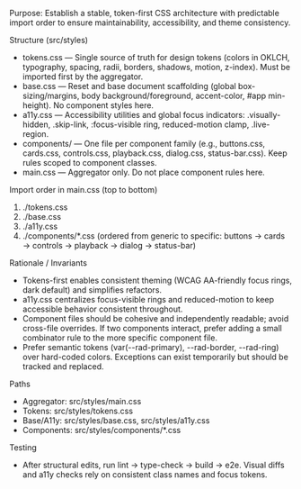 Purpose: Establish a stable, token-first CSS architecture with predictable import order to ensure maintainability, accessibility, and theme consistency.

Structure (src/styles)

- tokens.css — Single source of truth for design tokens (colors in OKLCH, typography, spacing, radii, borders, shadows, motion, z-index). Must be imported first by the aggregator.
- base.css — Reset and base document scaffolding (global box-sizing/margins, body background/foreground, accent-color, #app min-height). No component styles here.
- a11y.css — Accessibility utilities and global focus indicators: .visually-hidden, .skip-link, :focus-visible ring, reduced-motion clamp, .live-region.
- components/ — One file per component family (e.g., buttons.css, cards.css, controls.css, playback.css, dialog.css, status-bar.css). Keep rules scoped to component classes.
- main.css — Aggregator only. Do not place component rules here.

Import order in main.css (top to bottom)

1. ./tokens.css
2. ./base.css
3. ./a11y.css
4. ./components/\*.css (ordered from generic to specific: buttons → cards → controls → playback → dialog → status-bar)

Rationale / Invariants

- Tokens-first enables consistent theming (WCAG AA-friendly focus rings, dark default) and simplifies refactors.
- a11y.css centralizes focus-visible rings and reduced-motion to keep accessible behavior consistent throughout.
- Component files should be cohesive and independently readable; avoid cross-file overrides. If two components interact, prefer adding a small combinator rule to the more specific component file.
- Prefer semantic tokens (var(--rad-primary), --rad-border, --rad-ring) over hard-coded colors. Exceptions can exist temporarily but should be tracked and replaced.

Paths

- Aggregator: src/styles/main.css
- Tokens: src/styles/tokens.css
- Base/A11y: src/styles/base.css, src/styles/a11y.css
- Components: src/styles/components/\*.css

Testing

- After structural edits, run lint → type-check → build → e2e. Visual diffs and a11y checks rely on consistent class names and focus tokens.
